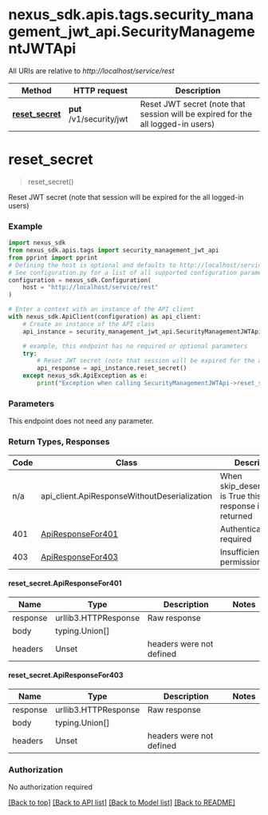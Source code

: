 <a id="__pageTop"></a>
# nexus_sdk.apis.tags.security_management_jwt_api.SecurityManagementJWTApi

All URIs are relative to *http://localhost/service/rest*

Method | HTTP request | Description
------------- | ------------- | -------------
[**reset_secret**](#reset_secret) | **put** /v1/security/jwt | Reset JWT secret (note that session will be expired for the all logged-in users)

# **reset_secret**
<a id="reset_secret"></a>
> reset_secret()

Reset JWT secret (note that session will be expired for the all logged-in users)

### Example

```python
import nexus_sdk
from nexus_sdk.apis.tags import security_management_jwt_api
from pprint import pprint
# Defining the host is optional and defaults to http://localhost/service/rest
# See configuration.py for a list of all supported configuration parameters.
configuration = nexus_sdk.Configuration(
    host = "http://localhost/service/rest"
)

# Enter a context with an instance of the API client
with nexus_sdk.ApiClient(configuration) as api_client:
    # Create an instance of the API class
    api_instance = security_management_jwt_api.SecurityManagementJWTApi(api_client)

    # example, this endpoint has no required or optional parameters
    try:
        # Reset JWT secret (note that session will be expired for the all logged-in users)
        api_response = api_instance.reset_secret()
    except nexus_sdk.ApiException as e:
        print("Exception when calling SecurityManagementJWTApi->reset_secret: %s\n" % e)
```
### Parameters
This endpoint does not need any parameter.

### Return Types, Responses

Code | Class | Description
------------- | ------------- | -------------
n/a | api_client.ApiResponseWithoutDeserialization | When skip_deserialization is True this response is returned
401 | [ApiResponseFor401](#reset_secret.ApiResponseFor401) | Authentication required
403 | [ApiResponseFor403](#reset_secret.ApiResponseFor403) | Insufficient permissions

#### reset_secret.ApiResponseFor401
Name | Type | Description  | Notes
------------- | ------------- | ------------- | -------------
response | urllib3.HTTPResponse | Raw response |
body | typing.Union[] |  |
headers | Unset | headers were not defined |

#### reset_secret.ApiResponseFor403
Name | Type | Description  | Notes
------------- | ------------- | ------------- | -------------
response | urllib3.HTTPResponse | Raw response |
body | typing.Union[] |  |
headers | Unset | headers were not defined |

### Authorization

No authorization required

[[Back to top]](#__pageTop) [[Back to API list]](../../../README.md#documentation-for-api-endpoints) [[Back to Model list]](../../../README.md#documentation-for-models) [[Back to README]](../../../README.md)

